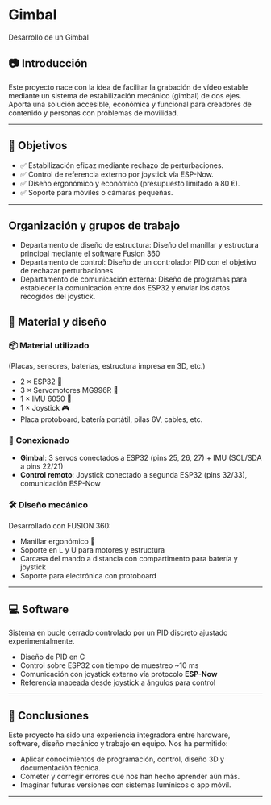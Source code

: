 # Gimbal
Desarrollo de un Gimbal
## 📷 Introducción
Este proyecto nace con la idea de facilitar la grabación de vídeo estable mediante un sistema de estabilización mecánico (gimbal) de dos ejes. Aporta una solución accesible, económica y funcional para creadores de contenido y personas con problemas de movilidad.

---

## 🎯 Objetivos

- ✅ Estabilización eficaz mediante rechazo de perturbaciones.
- ✅ Control de referencia externo por joystick vía ESP-Now.
- ✅ Diseño ergonómico y económico (presupuesto limitado a 80 €).
- ✅ Soporte para móviles o cámaras pequeñas.

---

## Organización y grupos de trabajo
- Departamento de diseño de estructura: Diseño del manillar y estructura principal mediante el software Fusion 360
- Departamento de control: Diseño de un controlador PID con el objetivo de rechazar perturbaciones
- Departamento de comunicación externa: Diseño de programas para establecer la comunicación entre dos ESP32 y enviar los datos recogidos del joystick.


## 🧰 Material y diseño

### 📦 Material utilizado
(Placas, sensores, baterías, estructura impresa en 3D, etc.)

- 2 × ESP32 🧠
- 3 × Servomotores MG996R 🔁
- 1 × IMU 6050 📐
- 1 × Joystick 🎮
- Placa protoboard, batería portátil, pilas 6V, cables, etc.

### 🔌 Conexionado
- **Gimbal**: 3 servos conectados a ESP32 (pins 25, 26, 27) + IMU (SCL/SDA a pins 22/21)
- **Control remoto**: Joystick conectado a segunda ESP32 (pins 32/33), comunicación ESP-Now

### 🛠 Diseño mecánico
Desarrollado con FUSION 360:  
- Manillar ergonómico 👐  
- Soporte en L y U para motores y estructura  
- Carcasa del mando a distancia con compartimento para batería y joystick  
- Soporte para electrónica con protoboard  
---

## 💻 Software

Sistema en bucle cerrado controlado por un PID discreto ajustado experimentalmente.  
- Diseño de PID en C
- Control sobre ESP32 con tiempo de muestreo ~10 ms
- Comunicación con joystick externo vía protocolo **ESP-Now**
- Referencia mapeada desde joystick a ángulos para control

---

## 🧠 Conclusiones

Este proyecto ha sido una experiencia integradora entre hardware, software, diseño mecánico y trabajo en equipo. Nos ha permitido:
- Aplicar conocimientos de programación, control, diseño 3D y documentación técnica.
- Cometer y corregir errores que nos han hecho aprender aún más.
- Imaginar futuras versiones con sistemas lumínicos o app móvil.

---




